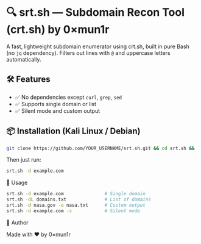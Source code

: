 # 🔍 srt.sh — Subdomain Recon Tool (crt.sh) by 0×mun1r

A fast, lightweight subdomain enumerator using crt.sh, built in pure Bash (no `jq` dependency). Filters out lines with `@` and uppercase letters automatically.

## 🛠 Features
- ✅ No dependencies except `curl`, `grep`, `sed`
- ✅ Supports single domain or list
- ✅ Silent mode and custom output

## 📦 Installation (Kali Linux / Debian)
```bash
git clone https://github.com/YOUR_USERNAME/srt.sh.git && cd srt.sh && ./install.sh
```
Then just run:
```bash
srt.sh -d example.com
```
📌 Usage
```bash
srt.sh -d example.com               # Single domain
srt.sh -dL domains.txt              # List of domains
srt.sh -d nasa.gov -o nasa.txt      # Custom output
srt.sh -d example.com -s            # Silent mode
```
👤 Author

Made with ❤️ by 0×mun1r
